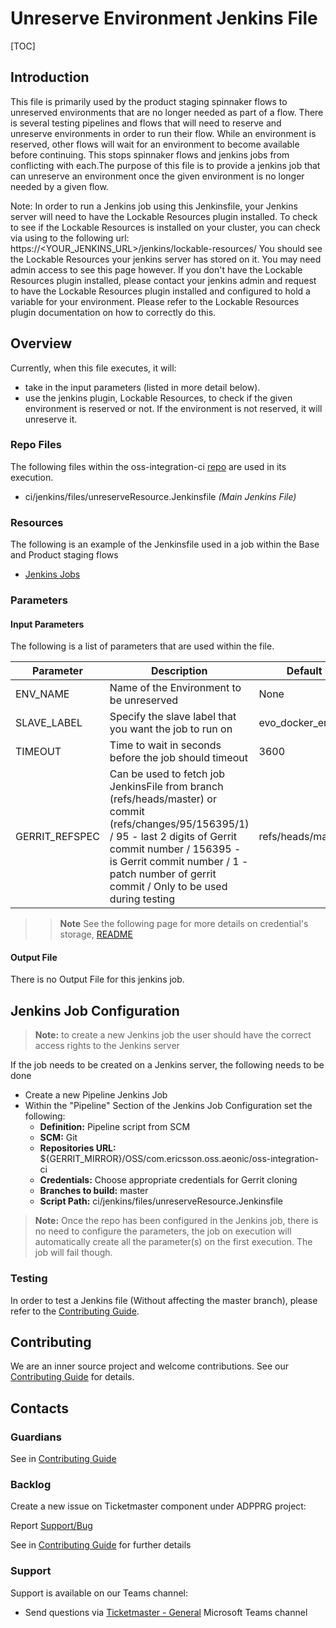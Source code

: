# Unreserve Environment Jenkins File

[TOC]

## Introduction

This file is primarily used by the product staging spinnaker flows to unreserved environments that are no longer needed as part of a flow.
There is several testing pipelines and flows that will need to reserve and unreserve environments in order to run their flow.
While an environment is reserved, other flows will wait for an environment to become available before continuing. This stops spinnaker flows
and jenkins jobs from conflicting with each.The purpose of this file is to provide a jenkins job that can unreserve an environment once the given environment is no longer needed by a given flow.

Note: In order to run a Jenkins job using this Jenkinsfile, your Jenkins server will need to have the Lockable Resources plugin installed.
To check to see if the Lockable Resources is installed on your cluster, you can check via using to the following url:
https://<YOUR_JENKINS_URL>/jenkins/lockable-resources/
You should see the Lockable Resources your jenkins server has stored on it. You may need admin access to see this page however.
If you don't have the Lockable Resources plugin installed, please contact your jenkins admin and request to have the Lockable
Resources plugin installed and configured to hold a variable for your environment. Please refer to the Lockable Resources
plugin documentation on how to correctly do this.

## Overview

Currently, when this file executes, it will:

- take in the input parameters (listed in more detail below).
- use the jenkins plugin, Lockable Resources, to check if the given environment is reserved or not.
  If the environment is not reserved, it will unreserve it.

### Repo Files
The following files within the oss-integration-ci [repo](https://gerrit-gamma.gic.ericsson.se/#/admin/projects/OSS/com.ericsson.oss.aeonic/oss-integration-ci)
are used in its execution.
- ci/jenkins/files/unreserveResource.Jenkinsfile *(Main Jenkins File)*

### Resources

The following is an example of the Jenkinsfile used in a job within the Base and Product staging flows
- [Jenkins Jobs](https://fem5s11-eiffel052.eiffel.gic.ericsson.se:8443/jenkins/job/Unreserve-Environment/)

### Parameters

#### Input Parameters

The following is a list of parameters that are used within the file.

| Parameter      | Description                                                                                                                                                                                                                                                    | Default           |
|----------------|----------------------------------------------------------------------------------------------------------------------------------------------------------------------------------------------------------------------------------------------------------------|-------------------|
| ENV_NAME       | Name of the Environment to be unreserved                                                                                                                                                                                                                       | None              |
| SLAVE_LABEL    | Specify the slave label that you want the job to run on                                                                                                                                                                                                        | evo_docker_engine |
| TIMEOUT        | Time to wait in seconds before the job should timeout                                                                                                                                                                                                          | 3600              |
| GERRIT_REFSPEC | Can be used to fetch job JenkinsFile from branch (refs/heads/master) or commit (refs/changes/95/156395/1) / 95 - last 2 digits of Gerrit commit number / 156395 - is Gerrit commit number / 1 - patch number of gerrit commit / Only to be used during testing | refs/heads/master |
>> **Note** See the following page for more details on credential's storage, [README](Credentials_Storage.md)

#### Output File

There is no Output File for this jenkins job.

## Jenkins Job Configuration

> **Note:** to create a new Jenkins job the user should have the correct access rights to the Jenkins server

If the job needs to be created on a Jenkins server, the following needs to be done

- Create a new Pipeline Jenkins Job
- Within the "Pipeline" Section of the Jenkins Job Configuration set the following:
    * **Definition:** Pipeline script from SCM
    * **SCM:** Git
    * **Repositories URL:** ${GERRIT_MIRROR}/OSS/com.ericsson.oss.aeonic/oss-integration-ci
    * **Credentials:** Choose appropriate credentials for Gerrit cloning
    * **Branches to build:** master
    * **Script Path:** ci/jenkins/files/unreserveResource.Jenkinsfile
> **Note:** Once the repo has been configured in the Jenkins job, there is no need to configure the parameters, the job on execution
will automatically create all the parameter(s) on the first execution. The job will fail though.

### Testing

In order to test a Jenkins file (Without affecting the master branch), please refer to the [Contributing Guide](../Contribution_Guide.md).

## Contributing

We are an inner source project and welcome contributions. See our
[Contributing Guide](../Contribution_Guide.md) for details.

## Contacts

### Guardians

See in [Contributing Guide](../Contribution_Guide.md)

### Backlog

Create a new issue on Ticketmaster component under ADPPRG project:

Report [Support/Bug](https://jira-oss.seli.wh.rnd.internal.ericsson.com/browse/IDUN-4091)

See in [Contributing Guide](../Contribution_Guide.md) for further details

### Support

Support is available on our Teams channel:

- Send questions via
  [Ticketmaster - General](https://teams.microsoft.com/l/channel/19%3a9f5ed758e3a6405daffee42e0284268b%40thread.skype/General?groupId=1483901a-b5c4-445a-b707-aa7a5d0c1b4c&tenantId=92e84ceb-fbfd-47ab-be52-080c6b87953f)
  Microsoft Teams channel
